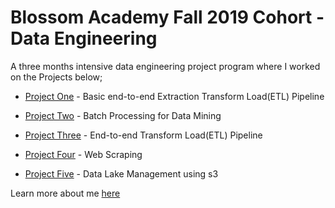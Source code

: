 <h1>Blossom Academy Fall 2019 Cohort - Data Engineering</h1>


A three months intensive data engineering project program where I worked on the Projects below;

- <a href="https://github.com/priscilla100/blossom_academy_data_eng/tree/master/Project1"> Project One</a> - Basic end-to-end Extraction Transform Load(ETL) Pipeline

- <a href="https://github.com/priscilla100/blossom_academy_data_eng/tree/master/Project2">  Project Two</a> - Batch Processing for Data Mining

- <a href="https://github.com/priscilla100/blossom_academy_data_eng/tree/master/Project3">  Project Three</a> - End-to-end Transform Load(ETL) Pipeline

-  <a href="https://github.com/priscilla100/blossom_academy_data_eng/tree/master/Project4">  Project Four</a> - Web Scraping

-  <a href="https://github.com/priscilla100/blossom_academy_data_eng/tree/master/Project5">  Project Five</a> - Data Lake Management using s3




Learn more about me <a href="https://priscilla100.github.io/" target="_blank">here</a> 
